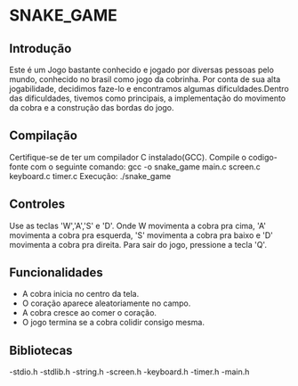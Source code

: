 # SNAKE_GAME

## Introdução
Este é um Jogo bastante conhecido e jogado por diversas pessoas pelo mundo, conhecido no brasil como jogo da cobrinha. Por conta de sua alta jogabilidade, decidimos faze-lo e encontramos algumas dificuldades.Dentro das dificuldades, tivemos como principais, a implementação do movimento da cobra e a construção das bordas do jogo.
## Compilação
Certifique-se de ter um compilador C instalado(GCC). Compile o codigo-fonte com o seguinte comando:
gcc -o snake_game main.c screen.c keyboard.c timer.c
Execução: ./snake_game
## Controles
Use as teclas 'W','A','S' e 'D'. Onde W movimenta a cobra pra cima, 'A' movimenta a cobra pra esquerda, 'S' movimenta a cobra pra baixo e 'D' movimenta a cobra pra direita.
Para sair do jogo, pressione a tecla 'Q'.
## Funcionalidades
- A cobra inicia no centro da tela.
- O coração aparece aleatoriamente no campo.
- A cobra cresce ao comer o coração.
- O jogo termina se a cobra colidir consigo mesma.
## Bibliotecas
-stdio.h
-stdlib.h
-string.h
-screen.h
-keyboard.h
-timer.h
-main.h
